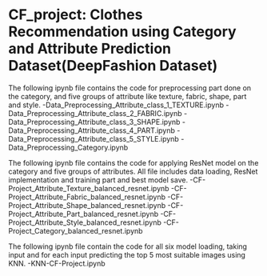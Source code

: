# CF_project: Clothes Recommendation using Category and Attribute Prediction Dataset(DeepFashion Dataset)

The following ipynb file contains the code for preprocessing part done on the category, and five groups of attribute like 
texture, fabric, shape, part and style. 
-Data_Preprocessing_Attribute_class_1_TEXTURE.ipynb
-Data_Preprocessing_Attribute_class_2_FABRIC.ipynb
-Data_Preprocessing_Attribute_class_3_SHAPE.ipynb
-Data_Preprocessing_Attribute_class_4_PART.ipynb
-Data_Preprocessing_Attribute_class_5_STYLE.ipynb
-Data_Preprocessing_Category.ipynb

The following ipynb file contains the code for applying ResNet model on the category and five groups of attributes. All file
includes data loading, ResNet implementation and training part and best model save. 
-CF-Project_Attribute_Texture_balanced_resnet.ipynb
-CF-Project_Attribute_Fabric_balanced_resnet.ipynb
-CF-Project_Attribute_Shape_balanced_resnet.ipynb
-CF-Project_Attribute_Part_balanced_resnet.ipynb
-CF-Project_Attribute_Style_balanced_resnet.ipynb
-CF-Project_Category_balanced_resnet.ipynb

The following ipynb file contain the code for all six model loading, taking input and for each input predicting the top 5 most 
suitable images using KNN.
-KNN-CF-Project.ipynb
